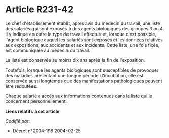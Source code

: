 # Article R231-42

Le chef d'établissement établit, après avis du médecin du travail, une liste des salariés qui sont exposés à des agents
biologiques des groupes 3 ou 4. Il y indique en outre le type de travail effectué et, lorsque c'est possible, l'agent
biologique auquel les salariés sont exposés et les données relatives aux expositions, aux accidents et aux incidents. Cette
liste, une fois fixée, est communiquée au médecin du travail.

La liste est conservée au moins dix ans après la fin de l'exposition.

Toutefois, lorsque les agents biologiques sont susceptibles de provoquer des maladies présentant une longue période
d'incubation, elle est conservée aussi longtemps que des manifestations pathologiques peuvent être redoutées.

Chaque salarié a accès aux informations contenues dans la liste qui le concernent personnellement.

**Liens relatifs à cet article**

_Codifié par_:

  - Décret n°2004-196 2004-02-25
